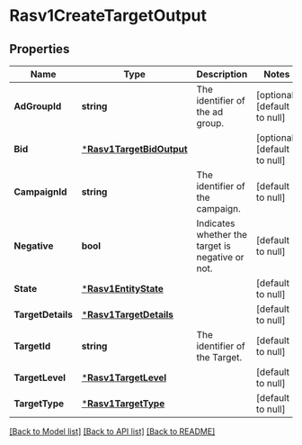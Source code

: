 # Rasv1CreateTargetOutput

## Properties
Name | Type | Description | Notes
------------ | ------------- | ------------- | -------------
**AdGroupId** | **string** | The identifier of the ad group. | [optional] [default to null]
**Bid** | [***Rasv1TargetBidOutput**](RASv1TargetBidOutput.md) |  | [optional] [default to null]
**CampaignId** | **string** | The identifier of the campaign. | [default to null]
**Negative** | **bool** | Indicates whether the target is negative or not. | [default to null]
**State** | [***Rasv1EntityState**](RASv1EntityState.md) |  | [default to null]
**TargetDetails** | [***Rasv1TargetDetails**](RASv1TargetDetails.md) |  | [default to null]
**TargetId** | **string** | The identifier of the Target. | [default to null]
**TargetLevel** | [***Rasv1TargetLevel**](RASv1TargetLevel.md) |  | [default to null]
**TargetType** | [***Rasv1TargetType**](RASv1TargetType.md) |  | [default to null]

[[Back to Model list]](../README.md#documentation-for-models) [[Back to API list]](../README.md#documentation-for-api-endpoints) [[Back to README]](../README.md)

